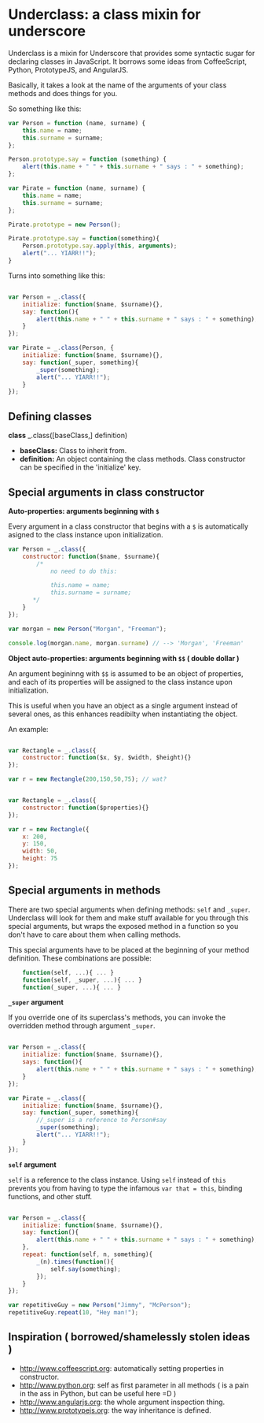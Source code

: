 Underclass: a class mixin for underscore 
========================================

Underclass is a mixin for Underscore that provides some syntactic sugar for declaring classes in JavaScript.
It borrows some ideas from CoffeeScript, Python, PrototypeJS, and AngularJS.

Basically, it takes a look at the name of the arguments of your class methods and does things for you.

So something like this:

```javascript
var Person = function (name, surname) {
    this.name = name;
    this.surname = surname;
};

Person.prototype.say = function (something) {
    alert(this.name + " " + this.surname + " says : " + something);
};

var Pirate = function (name, surname) {
    this.name = name;
    this.surname = surname;
};

Pirate.prototype = new Person();

Pirate.prototype.say = function(something){
    Person.prototype.say.apply(this, arguments);
    alert("... YIARR!!");
}
```

Turns into something like this:

```javascript

var Person = _.class({
    initialize: function($name, $surname){},
    say: function(){
        alert(this.name + " " + this.surname + " says : " + something);
    }
});

var Pirate = _.class(Person, {
    initialize: function($name, $surname){},
    say: function(_super, something){
        _super(something);
        alert("... YIARR!!");
    }
});
```

Defining classes
----------------

**class** _.class([baseClass,] definition)

* **baseClass:** Class to inherit from.
* **definition:** An object containing the class methods. Class constructor can be specified in the 'initialize' key.


Special arguments in class constructor
--------------------------------------

**Auto-properties: arguments beginning with `$`**

Every argument in a class constructor that begins with a `$` is automatically asigned to the class instance upon initialization.

```javascript
var Person = _.class({
    constructor: function($name, $surname){
        /*
            no need to do this:

            this.name = name;
            this.surname = surname;
       */
    }
});

var morgan = new Person("Morgan", "Freeman");

console.log(morgan.name, morgan.surname) // --> 'Morgan', 'Freeman'
```

**Object auto-properties: arguments beginning with `$$` ( double dollar )**

An argument begininng with `$$` is assumed to be an object of properties, and each of its properties will be assigned to the class instance upon initialization.

This is useful when you have an object as a single argument instead of several ones, as this enhances readibilty when instantiating the object.

An example:

```javascript

var Rectangle = _.class({
    constructor: function($x, $y, $width, $height){}
});

var r = new Rectangle(200,150,50,75); // wat?
```

```javascript

var Rectangle = _.class({
    constructor: function($properties){}
});

var r = new Rectangle({
    x: 200,
    y: 150,
    width: 50,
    height: 75
});
```

Special arguments in methods
----------------------------

There are two special arguments when defining methods: `self` and `_super`. Underclass will look for them and make stuff available for you through this special arguments, but wraps the exposed method in a function so you don't have to care about them when calling methods.

This special arguments have to be placed at the beginning of your method definition. These combinations are possible:

```javascript
    function(self, ...){ ... }
    function(self, _super, ...){ ... }
    function(_super, ...){ ... }
```

**`_super` argument** 

If you override one of its superclass's methods, you can invoke the overridden method through argument `_super`.

```javascript

var Person = _.class({
    initialize: function($name, $surname){},
    says: function(){
        alert(this.name + " " + this.surname + " says : " + something);
    }
});

var Pirate = _.class({
    initialize: function($name, $surname){},
    say: function(_super, something){
        //_super is a reference to Person#say
        _super(something);
        alert("... YIARR!!");
    }
});
```

**`self` argument**

`self` is a reference to the class instance. Using `self` instead of `this` prevents you from having to type the infamous `var that = this`, binding functions, and other stuff.

```javascript

var Person = _.class({
    initialize: function($name, $surname){},
    say: function(){
        alert(this.name + " " + this.surname + " says : " + something);
    },
    repeat: function(self, n, something){
        _(n).times(function(){
            self.say(something);
        });
    }
});

var repetitiveGuy = new Person("Jimmy", "McPerson");
repetitiveGuy.repeat(10, "Hey man!");
```

Inspiration ( borrowed/shamelessly stolen ideas )
-------------------------------------------------

* http://www.coffeescript.org: automatically setting properties in constructor.
* http://www.python.org: self as first parameter in all methods ( is a pain in the ass in Python, but can be useful here =D )
* http://www.angularjs.org: the whole argument inspection thing.
* http://www.prototypejs.org: the way inheritance is defined.
